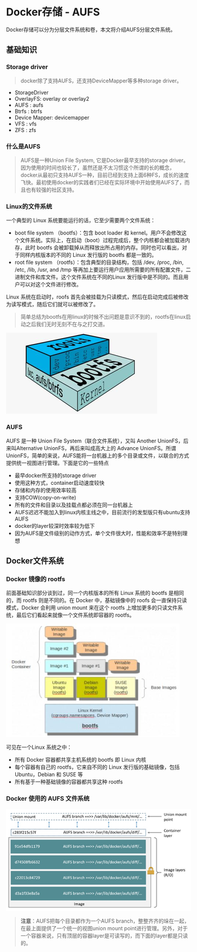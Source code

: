 # Docker存储 - AUFS
 Docker存储可以分为分层文件系统和卷，本文将介绍AUFS分层文件系统。

## 基础知识
### Storage driver
> docker除了支持AUFS，还支持DeviceMapper等多种storage driver。
- StorageDriver
- OverlayFS: overlay or overlay2
- AUFS : aufs
- Btrfs : btrfs
- Device Mapper: devicemapper
- VFS : vfs
- ZFS : zfs

### 什么是AUFS
> AUFS是一种Union File System, 它是Docker最早支持的storage driver。因为使用的时间也较长了，虽然还是不太习惯这个所谓的长的概念，docker从最初只支持AUFS一种，目前已经到支持上面6种FS，成长的速度飞快。最初使用docker的实践者们已经在实际环境中开始使用AUFS了，而且也有较强的社区支持。

### Linux的文件系统
一个典型的 Linux 系统要能运行的话，它至少需要两个文件系统：
- boot file system （bootfs）：包含 boot loader 和 kernel。用户不会修改这个文件系统。实际上，在启动（boot）过程完成后，整个内核都会被加载进内存，此时 bootfs 会被卸载掉从而释放出所占用的内存。同时也可以看出，对于同样内核版本的不同的 Linux 发行版的 bootfs 都是一致的。
- root file system （rootfs）：包含典型的目录结构，包括 /dev, /proc, /bin, /etc, /lib, /usr, and /tmp 等再加上要运行用户应用所需要的所有配置文件，二进制文件和库文件。这个文件系统在不同的Linux 发行版中是不同的。而且用户可以对这个文件进行修改。

Linux 系统在启动时，roofs 首先会被挂载为只读模式，然后在启动完成后被修改为读写模式，随后它们就可以被修改了。
> 简单总结为bootfs在用linux的时候不出问题是意识不到的，rootfs在linux启动之后我们无时无刻不在与之打交道。

![Linux的两类文件系统](https://github.com/wbb1975/blogs/blob/master/container/images/linux_fs.jpg)

### AUFS
AUFS 是一种 Union File System（联合文件系统），又叫 Another UnionFS，后来叫Alternative UnionFS，再后来叫成高大上的 Advance UnionFS。所谓 UnionFS，简单的来说，AUFS能将一台机器上的多个目录或文件，以联合的方式提供统一视图进行管理。下面是它的一些特点
- 最早docker所支持的storage driver
- 使用这种方式，container启动速度较快
- 存储和内存的使用效率较高
- 支持COW(copy-on-write)
- 所有的文件和目录以及挂载点都必须在同一台机器上
- AUFS迟迟不能加入到linux内核主线之中，目前流行的发型版只有ubuntu支持AUFS
- docker的layer较深时效率较为低下
- 因为AUFS是文件级别的动作方式，单个文件很大时，性能和效率不是特别理想

## Docker文件系统
### Docker 镜像的 rootfs
前面基础知识部分谈到过，同一个内核版本的所有 Linux 系统的 bootfs 是相同的，而 rootfs 则是不同的。在 Docker 中，基础镜像中的 roofs 会一直保持只读模式，Docker 会利用 union mount 来在这个 rootfs 上增加更多的只读文件系统，最后它们看起来就像一个文件系统即容器的 rootfs。

![docker rootfs](https://github.com/wbb1975/blogs/blob/master/container/images/docker_multi_layer.jpg)

可见在一个Linux 系统之中：
- 所有 Docker 容器都共享主机系统的 bootfs 即 Linux 内核
- 每个容器有自己的 rootfs，它来自不同的 Linux 发行版的基础镜像，包括 Ubuntu，Debian 和 SUSE 等
- 所有基于一种基础镜像的容器都共享这种 rootfs

### Docker 使用的 AUFS 文件系统
![ubuntu的镜像是如何用AUFS联合到一起的](https://github.com/wbb1975/blogs/blob/master/container/images/image_layer.gif)

> **注意**：AUFS把每个目录都作为一个AUFS branch，整整齐齐的垛在一起，在最上面提供了一个统一的视图union mount point进行管理。另外，对于一个容器来说，只有顶层的容器layer是可读写的，而下面的layer都是只读的。